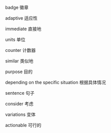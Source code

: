 badge 徽章

adaptive 适应性

immediate 直接地

units 单位

counter 计数器

similar 类似地

purpose 目的

depending on the specific situation 根据具体情况

sentence 句子

consider 考虑

variations 变体

actionable 可行的


